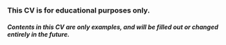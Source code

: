 ### This CV is for educational purposes only.
##### Contents in this CV are only examples, and will be filled out or changed entirely in the future.
